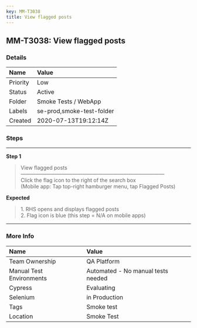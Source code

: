 ```yaml
---
key: MM-T3038
title: View flagged posts
---
```


## MM-T3038: View flagged posts

### Details

| Name     | Value                     |
| :------- | :------------------------ |
| Priority | Low                       |
| Status   | Active                    |
| Folder   | Smoke Tests / WebApp      |
| Labels   | se-prod,smoke-test-folder |
| Created  | 2020-07-13T19:12:14Z      |

### Steps

<hr/>

**Step 1**

> <article>View flagged posts<br />&mdash;&mdash;&mdash;&mdash;&mdash;&mdash;&mdash;&mdash;&mdash;&mdash;&mdash;&mdash;&mdash;&mdash;&mdash;&mdash;&mdash;&mdash;&mdash;&mdash;&mdash;&mdash;&mdash;&mdash;&mdash;&mdash;&mdash;&mdash;<br />Click the flag icon to the right of the search box<br />(Mobile app: Tap top-right hamburger menu, tap Flagged Posts)</article>

**Expected**

> <article>1. RHS opens and displays flagged posts<br />2. Flag icon is blue (this step = N/A on mobile apps)</article>

<hr/>

### More Info

| Name                     | Value                              |
| :----------------------- | :--------------------------------- |
| Team Ownership           | QA Platform                        |
| Manual Test Environments | Automated - No manual tests needed |
| Cypress                  | Evaluating                         |
| Selenium                 | in Production                      |
| Tags                     | Smoke test                         |
| Location                 | Smoke Test                         |
